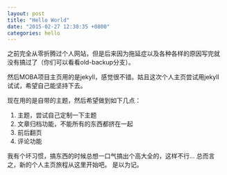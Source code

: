```yaml
---
layout: post
title: "Hello World"
date: "2015-02-27 12:30:35 +0800"
categories: hello
---
```




之前完全从零折腾过个人网站，但是后来因为拖延症以及各种各样的原因写完就
没有搞过了（你们可以看看old-backup分支）。

然后MOBA项目主页用的是jekyll，感觉很不错。姑且这次个人主页尝试用jekyll
试试，希望自己能坚持下去。
<!--excerpt-->
现在用的是自带的主题，然后希望做到如下几点：

1. 主题，尝试自己定制一下主题
2. 文章归档功能，不能所有的东西都挤在一起
3. 前后翻页
4. 评论功能

我有个坏习惯，搞东西的时候总想一口气搞出个高大全的，这样不行...
总而言之，新的个人主页旅程从这里开始吧。
是以为记。
